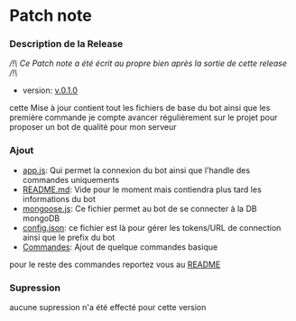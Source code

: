 # Patch note

### Description de la Release

*/!\ Ce Patch note a été écrit au propre bien après la sortie de cette release /!\\*

- version: [v.0.1.0](https://github.com/Merytek/Asteria_bot/releases/tag/v.0.1.0)

cette Mise à jour contient tout les fichiers de base du bot ainsi que les première commande je compte avancer régulièrement sur le projet pour proposer un bot de qualité pour mon serveur

### Ajout

- [app.js](https://github.com/Merytek/Asteria_bot/tree/main/app.js): Qui permet la connexion du bot ainsi que l'handle des commandes uniquements
- [README.md](https://github.com/Merytek/Asteria_bot/tree/main/README.md): Vide pour le moment mais contiendra plus tard les informations du bot
- [mongoose.js](https://github.com/Merytek/Asteria_bot/tree/main/mongoose.js): Ce fichier permet au bot de se connecter à la DB mongoDB 
- [config.json](https://github.com/Merytek/Asteria_bot/tree/main/config.json): ce fichier est là pour gérer les tokens/URL de connection ainsi que le prefix du bot
- [Commandes](https://github.com/Merytek/Asteria_bot/tree/main/command): Ajout de quelque commandes basique

pour le reste des commandes reportez vous au [README](https://github.com/Merytek/Asteria_bot/tree/main/README.md)

### Supression

aucune supression n'a été effecté pour cette version